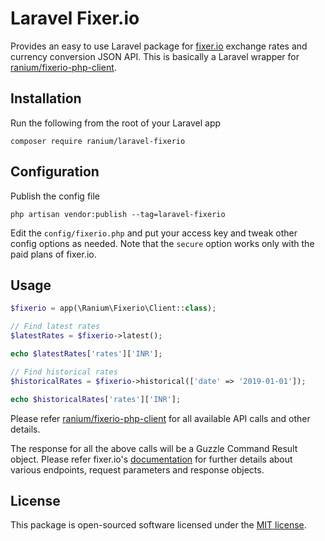 # Laravel Fixer.io

Provides an easy to use Laravel package for [fixer.io](https://fixer.io) exchange rates and currency conversion JSON API. This is basically a Laravel wrapper for [ranium/fixerio-php-client](https://github.com/ranium/fixerio-php-client).

## Installation

Run the following from the root of your Laravel app

`composer require ranium/laravel-fixerio`

## Configuration

Publish the config file

`php artisan vendor:publish --tag=laravel-fixerio`

Edit the `config/fixerio.php` and put your access key and tweak other config options as needed. Note that the `secure` option works only with the paid plans of fixer.io.

## Usage

```php
$fixerio = app(\Ranium\Fixerio\Client::class);

// Find latest rates
$latestRates = $fixerio->latest();

echo $latestRates['rates']['INR'];

// Find historical rates
$historicalRates = $fixerio->historical(['date' => '2019-01-01']);

echo $historicalRates['rates']['INR'];
```
Please refer [ranium/fixerio-php-client](https://github.com/ranium/fixerio-php-client) for all available API calls and other details.

The response for all the above calls will be a Guzzle Command Result object. Please refer fixer.io's [documentation](https://fixer.io/documentation) for further details about various endpoints, request parameters and response objects.

## License

This package is open-sourced software licensed under the [MIT license](https://opensource.org/licenses/MIT).
